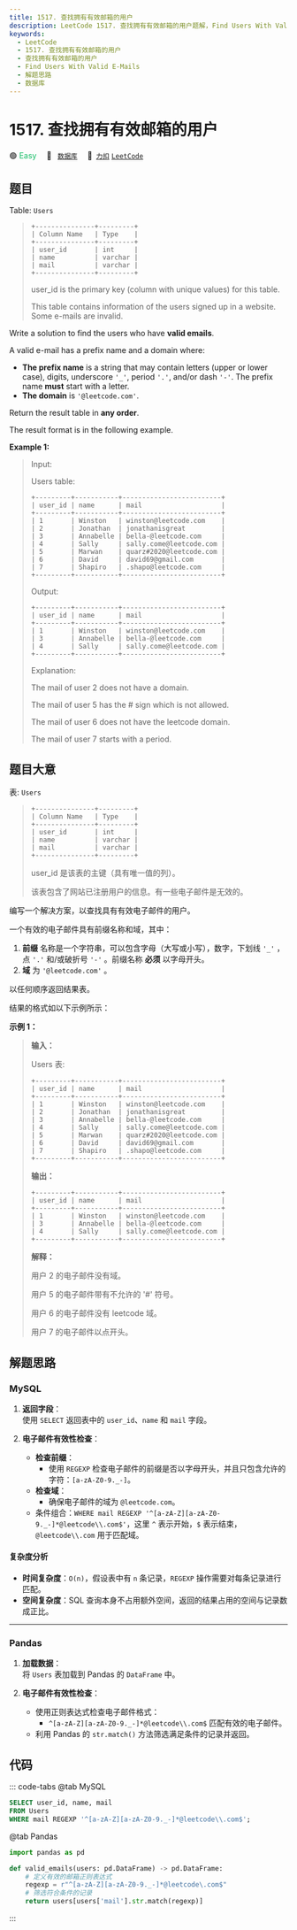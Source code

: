 ```yaml
---
title: 1517. 查找拥有有效邮箱的用户
description: LeetCode 1517. 查找拥有有效邮箱的用户题解，Find Users With Valid E-Mails，包含解题思路、复杂度分析以及完整的 JavaScript 代码实现。
keywords:
  - LeetCode
  - 1517. 查找拥有有效邮箱的用户
  - 查找拥有有效邮箱的用户
  - Find Users With Valid E-Mails
  - 解题思路
  - 数据库
---
```


# 1517. 查找拥有有效邮箱的用户

🟢 <font color=#15bd66>Easy</font>&emsp; 🔖&ensp; [`数据库`](/tag/database.md)&emsp; 🔗&ensp;[`力扣`](https://leetcode.cn/problems/find-users-with-valid-e-mails) [`LeetCode`](https://leetcode.com/problems/find-users-with-valid-e-mails)

## 题目

Table: `Users`

> ```
> +---------------+---------+
> | Column Name   | Type    |
> +---------------+---------+
> | user_id       | int     |
> | name          | varchar |
> | mail          | varchar |
> +---------------+---------+
> ```
>
> user_id is the primary key (column with unique values) for this table.
>
> This table contains information of the users signed up in a website. Some e-mails are invalid.

Write a solution to find the users who have **valid emails**.

A valid e-mail has a prefix name and a domain where:

- **The prefix name** is a string that may contain letters (upper or lower case), digits, underscore `'_'`, period `'.'`, and/or dash `'-'`. The prefix name **must** start with a letter.
- **The domain** is `'@leetcode.com'`.

Return the result table in **any order**.

The result format is in the following example.

**Example 1:**

> Input:
>
> Users table:
>
> ```
> +---------+-----------+-------------------------+
> | user_id | name      | mail                    |
> +---------+-----------+-------------------------+
> | 1       | Winston   | winston@leetcode.com    |
> | 2       | Jonathan  | jonathanisgreat         |
> | 3       | Annabelle | bella-@leetcode.com     |
> | 4       | Sally     | sally.come@leetcode.com |
> | 5       | Marwan    | quarz#2020@leetcode.com |
> | 6       | David     | david69@gmail.com       |
> | 7       | Shapiro   | .shapo@leetcode.com     |
> +---------+-----------+-------------------------+
> ```
>
> Output:
>
> ```
> +---------+-----------+-------------------------+
> | user_id | name      | mail                    |
> +---------+-----------+-------------------------+
> | 1       | Winston   | winston@leetcode.com    |
> | 3       | Annabelle | bella-@leetcode.com     |
> | 4       | Sally     | sally.come@leetcode.com |
> +---------+-----------+-------------------------+
> ```
>
> Explanation:
>
> The mail of user 2 does not have a domain.
>
> The mail of user 5 has the # sign which is not allowed.
>
> The mail of user 6 does not have the leetcode domain.
>
> The mail of user 7 starts with a period.

## 题目大意

表: `Users`

> ```
> +---------------+---------+
> | Column Name   | Type    |
> +---------------+---------+
> | user_id       | int     |
> | name          | varchar |
> | mail          | varchar |
> +---------------+---------+
> ```
>
> user_id 是该表的主键（具有唯一值的列）。
>
> 该表包含了网站已注册用户的信息。有一些电子邮件是无效的。

编写一个解决方案，以查找具有有效电子邮件的用户。

一个有效的电子邮件具有前缀名称和域，其中：

1.  **前缀** 名称是一个字符串，可以包含字母（大写或小写），数字，下划线 `'_'` ，点 `'.'` 和/或破折号 `'-'` 。前缀名称 **必须** 以字母开头。
2.  **域** 为 `'@leetcode.com'` 。

以任何顺序返回结果表。

结果的格式如以下示例所示：

**示例 1：**

> **输入：**
>
> Users 表:
>
> ```
> +---------+-----------+-------------------------+
> | user_id | name      | mail                    |
> +---------+-----------+-------------------------+
> | 1       | Winston   | winston@leetcode.com    |
> | 2       | Jonathan  | jonathanisgreat         |
> | 3       | Annabelle | bella-@leetcode.com     |
> | 4       | Sally     | sally.come@leetcode.com |
> | 5       | Marwan    | quarz#2020@leetcode.com |
> | 6       | David     | david69@gmail.com       |
> | 7       | Shapiro   | .shapo@leetcode.com     |
> +---------+-----------+-------------------------+
> ```
>
> **输出：**
>
> ```
> +---------+-----------+-------------------------+
> | user_id | name      | mail                    |
> +---------+-----------+-------------------------+
> | 1       | Winston   | winston@leetcode.com    |
> | 3       | Annabelle | bella-@leetcode.com     |
> | 4       | Sally     | sally.come@leetcode.com |
> +---------+-----------+-------------------------+
> ```
>
> **解释：**
>
> 用户 2 的电子邮件没有域。
>
> 用户 5 的电子邮件带有不允许的 '#' 符号。
>
> 用户 6 的电子邮件没有 leetcode 域。
>
> 用户 7 的电子邮件以点开头。

## 解题思路

### MySQL

1. **返回字段**：  
   使用 `SELECT` 返回表中的 `user_id`、`name` 和 `mail` 字段。

2. **电子邮件有效性检查**：

   - **检查前缀**：
     - 使用 `REGEXP` 检查电子邮件的前缀是否以字母开头，并且只包含允许的字符：`[a-zA-Z0-9._-]`。
   - **检查域**：
     - 确保电子邮件的域为 `@leetcode.com`。
   - 条件组合：`WHERE mail REGEXP '^[a-zA-Z][a-zA-Z0-9._-]*@leetcode\\.com$'`，这里 `^` 表示开始，`$` 表示结束，`@leetcode\\.com` 用于匹配域。

#### 复杂度分析

- **时间复杂度**：`O(n)`，假设表中有 `n` 条记录，`REGEXP` 操作需要对每条记录进行匹配。
- **空间复杂度**：SQL 查询本身不占用额外空间，返回的结果占用的空间与记录数成正比。

---

### Pandas

1. **加载数据**：  
   将 `Users` 表加载到 Pandas 的 `DataFrame` 中。

2. **电子邮件有效性检查**：

   - 使用正则表达式检查电子邮件格式：
     - `^[a-zA-Z][a-zA-Z0-9._-]*@leetcode\\.com$` 匹配有效的电子邮件。
   - 利用 Pandas 的 `str.match()` 方法筛选满足条件的记录并返回。

## 代码

::: code-tabs
@tab MySQL

```sql
SELECT user_id, name, mail
FROM Users
WHERE mail REGEXP '^[a-zA-Z][a-zA-Z0-9._-]*@leetcode\\.com$';
```

@tab Pandas

```python
import pandas as pd

def valid_emails(users: pd.DataFrame) -> pd.DataFrame:
    # 定义有效的邮箱正则表达式
    regexp = r"^[a-zA-Z][a-zA-Z0-9._-]*@leetcode\.com$"
    # 筛选符合条件的记录
    return users[users['mail'].str.match(regexp)]
```

:::
